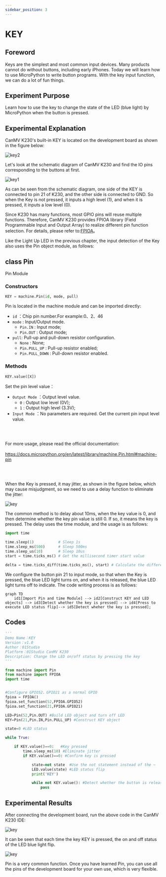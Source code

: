 ```yaml
---
sidebar_position: 3
---
```


# KEY

## Foreword
Keys are the simplest and most common input devices. Many products cannot do without buttons, including early iPhones. Today we will learn how to use MicroPython to write button programs. With the key input function, we can do a lot of fun things.

## Experiment Purpose
Learn how to use the key to change the state of the LED (blue light) by MicroPython when the button is pressed.

## Experimental Explanation

CanMV K230's built-in KEY is located on the development board as shown in the figure below:

![key2](./img/key/key1.png)

Let's look at the schematic diagram of CanMV K230 and find the IO pins corresponding to the buttons at first.

![key1](./img/key/key2.png)

As can be seen from the schematic diagram, one side of the KEY is connected to pin 21 of K230, and the other side is connected to GND. So when the Key is not pressed, it inputs a high level (1), and when it is pressed, it inputs a low level (0).

Since K230 has many functions, most GPIO pins will reuse multiple functions. Therefore, CanMV K230 provides FPIOA library (Field Programmable Input and Output Array) to realize different pin function selection. For details, please refer to:[FPIOA](https://developer.canaan-creative.com/k230_canmv/main/zh/api/machine/K230_CanMV_FPIOA%E6%A8%A1%E5%9D%97API%E6%89%8B%E5%86%8C.html#)。

Like the Light Up LED in the previous chapter, the input detection of the Key also uses the Pin object module, as follows:

## class Pin
Pin Module

### Constructors
```python
KEY = machine.Pin(id, mode, pull)
```

Pin is located in the machine module and can be imported directly:

- `id` ：Chip pin number.For example:0、2、46
- `mode` : Input/Output mode.
    - `Pin.IN` : Input mode;
    - `Pin.OUT` : Output mode;   
- `pull`: Pull-up and pull-down resistor configuration.
    - `None` : None;
    - `Pin.PULL_UP` : Pull-up resistor enabled;
    - `Pin.PULL_DOWN` : Pull-down resistor enabled.



### Methods
```python
KEY.value([X])
```
Set the pin level value：
- `Output Mode` ：Output level value.
    - `0` :  Output low level (0V);
    - `1` :  Output high level (3.3V);
- `Input Mode` ：No parameters are required. Get the current pin input level value.

<br></br>

For more usage, please read the official documentation:<br></br>
https://docs.micropython.org/en/latest/library/machine.Pin.html#machine-pin

<br></br>

When the Key is pressed, it may jitter, as shown in the figure below, which may cause misjudgment, so we need to use a delay function to eliminate the jitter:

![key](./img/key/key3.png)

The common method is to delay about 10ms, when the key value is 0, and then determine whether the key pin value is still 0. If so, it means the key is pressed. The delay uses the time module, and the usage is as follows:
```python
import time

time.sleep(1)           # Sleep 1s
time.sleep_ms(500)      # Sleep 500ms
time.sleep_us(10)       # Sleep 10us
start = time.ticks_ms() # Get the millisecond timer start value

delta = time.ticks_diff(time.ticks_ms(), start) # Calculate the difference from power-on to the current time
```

We configure the button pin 21 to input mode, so that when the Key is pressed, the blue LED light turns on, and when it is released, the blue LED light turns off to indicate. The code writing process is as follows:

```mermaid
graph TD
    id1[Import Pin and time Module] --> id2[Construct KEY and LED objects] --> id3[Detect whether the key is pressed] --> id4[Press to execute LED status flip]--> id5[Detect wheher the key is pressed];
```

## Codes

```python
'''
Demo Name：KEY
Version：v1.0
Author：01Studio
Platform：01Studio CanMV K230
Description: Change the LED on/off status by pressing the key
'''

from machine import Pin
from machine import FPIOA
import time


#Configure GPIO52、GPIO21 as a normal GPIO
fpioa = FPIOA()
fpioa.set_function(52,FPIOA.GPIO52)
fpioa.set_function(21,FPIOA.GPIO21)

LED=Pin(52,Pin.OUT) #Build LED object and turn off LED
KEY=Pin(21,Pin.IN,Pin.PULL_UP) #Construct KEY object

state=0 #LED status

while True:

    if KEY.value()==0:   #Key pressed
        time.sleep_ms(10) #Eliminate jitter
        if KEY.value()==0: #Confirm key is pressed

            state=not state  #Use the not statement instead of the ~ 
            LED.value(state) #LED status flip
            print('KEY')

            while not KEY.value(): #Detect whether the button is released
                pass

```

## Experimental Results

After connecting the development board, run the above code in the CanMV K230 IDE:

![key](./img/key/key4.png)

It can be seen that each time the key KEY is pressed, the on and off status of the LED blue light flip.

![key](./img/key/key5.png)

Pin is a very common function. Once you have learned Pin, you can use all the pins of the development board for your own use, which is very flexible.